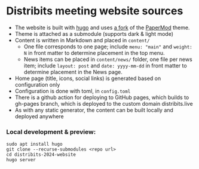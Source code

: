 # Distribits meeting website sources

- The website is built with [hugo](https://gohugo.io/) and uses [a fork](https://github.com/distribits/hugo-PaperMod) of the [PaperMod](https://themes.gohugo.io/themes/hugo-papermod/) theme.
- Theme is attached as a submodule (supports dark & light mode)
- Content is written in Markdown and placed in `content/`
  - One file corresponds to one page;
    include `menu: "main"` and `weight: N` in front matter to determine placement in the top menu.
  - News items can be placed in `content/news/` folder, one file per news item;
    include `layout: post` and `date: yyyy-mm-dd` in front matter to determine placement in the News page.
- Home page (title, icons, social links) is generated based on configuration only
- Configuration is done with toml, in `config.toml`
- There is a github action for deploying to GitHub pages, which builds to gh-pages branch, which is deployed to the custom domain distribits.live
- As with any static generator, the content can be built locally and deployed anywhere

### Local development & preview:

```
sudo apt install hugo
git clone --recurse-submodules <repo url>
cd distribits-2024-website
hugo server
```
